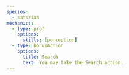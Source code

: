 ```yaml
---
species:
  - batarian
mechanics:
  - type: prof
    options:
      skills: [perception]
  - type: bonusAction
    options:
      title: Search
      text: You may take the Search action.
---
```

